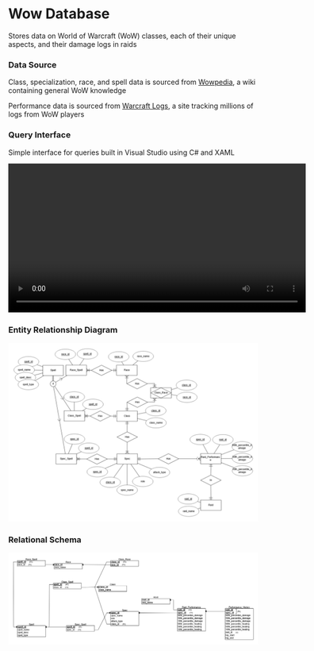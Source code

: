 # Wow Database
Stores data on World of Warcraft (WoW) classes, each of their unique aspects, and their damage logs in raids

### Data Source
Class, specialization, race, and spell data is sourced from [Wowpedia](https://wowpedia.fandom.com), a wiki containing general WoW knowledge

Performance data is sourced from [Warcraft Logs](https://www.warcraftlogs.com), a site tracking millions of logs from WoW players

### Query Interface
Simple interface for queries built in Visual Studio using C# and XAML

<video width="600" controls>
  <source src="https://github.com/BradyW167/WowDB/raw/main/src/demo.mp4" type="video/mp4">
  Your browser does not support the video tag.
</video>

### Entity Relationship Diagram
![](src/erd.png)

### Relational Schema
![](src/relational_schema.png)
